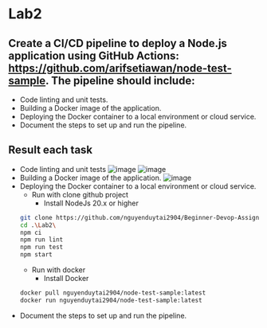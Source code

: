 ﻿# Lab2
## Create a CI/CD pipeline to deploy a Node.js application using GitHub Actions: https://github.com/arifsetiawan/node-test-sample. The pipeline should include:
  - Code linting and unit tests.
  - Building a Docker image of the application.
  - Deploying the Docker container to a local environment or cloud service.
  - Document the steps to set up and run the pipeline.
## Result each task
  - Code linting and unit tests
  ![image](https://github.com/user-attachments/assets/769195ec-87f1-4302-a4ff-1b212413122c)
  ![image](https://github.com/user-attachments/assets/67a3e4ab-732b-4017-9158-71c08b0fb427)
  - Building a Docker image of the application.
    ![image](https://github.com/user-attachments/assets/8e5e7922-6fa1-453a-90ed-3198658c32ed)
  - Deploying the Docker container to a local environment or cloud service.
    - Run with clone github project
        - Install NodeJs 20.x or higher 
    ```bash
    git clone https://github.com/nguyenduytai2904/Beginner-Devop-Assignment.git
    cd .\Lab2\
    npm ci
    npm run lint
    npm run test
    npm start
    ```
    - Run with docker
      - Install Docker
    ```bash
    docker pull nguyenduytai2904/node-test-sample:latest
    docker run nguyenduytai2904/node-test-sample:latest
    ```
  - Document the steps to set up and run the pipeline.
    
   

